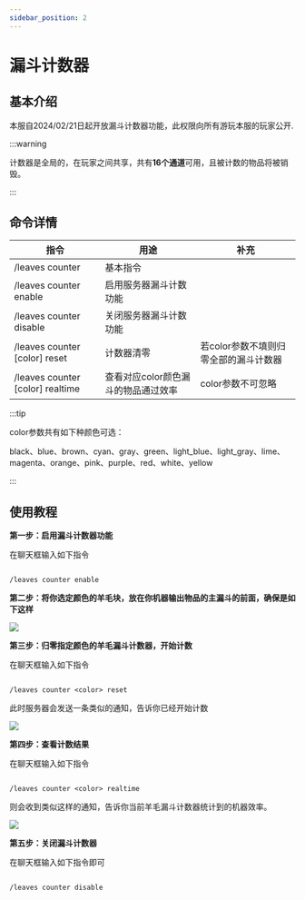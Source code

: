 ```yaml
---
sidebar_position: 2
---
```


# 漏斗计数器

## 基本介绍

本服自2024/02/21日起开放漏斗计数器功能，此权限向所有游玩本服的玩家公开.

:::warning

计数器是全局的，在玩家之间共享，共有**16个通道**可用，且被计数的物品将被销毁。

:::

## 命令详情

| 指令                             | 用途                                | 补充                                  |
| -------------------------------- | ----------------------------------- | ------------------------------------- |
| /leaves counter                  | 基本指令                            |                                       |
| /leaves counter enable           | 启用服务器漏斗计数功能              |                                       |
| /leaves counter disable          | 关闭服务器漏斗计数功能              |                                       |
| /leaves counter [color] reset    | 计数器清零                          | 若color参数不填则归零全部的漏斗计数器 |
| /leaves counter [color] realtime | 查看对应color颜色漏斗的物品通过效率 | color参数不可忽略                     |

:::tip

color参数共有如下种颜色可选：

black、blue、brown、cyan、gray、green、light_blue、light_gray、lime、magenta、orange、pink、purple、red、white、yellow

:::

## 使用教程

**第一步：启用漏斗计数器功能** 

在聊天框输入如下指令

```code

/leaves counter enable

```

**第二步：将你选定颜色的羊毛块，放在你机器输出物品的主漏斗的前面，确保是如下这样** 

![](https://picst.sunbangyan.cn/2024/02/21/a2c902629d6f0f1f08138189549e947b.jpeg)

**第三步：归零指定颜色的羊毛漏斗计数器，开始计数** 

在聊天框输入如下指令

```code

/leaves counter <color> reset

```

此时服务器会发送一条类似的通知，告诉你已经开始计数

![](https://picss.sunbangyan.cn/2024/02/21/b14fd962728ab4288d5d285d60e84ded.jpeg) 

**第四步：查看计数结果** 

在聊天框输入如下指令

```code

/leaves counter <color> realtime

```

则会收到类似这样的通知，告诉你当前羊毛漏斗计数器统计到的机器效率。

![](https://picss.sunbangyan.cn/2024/02/21/1007f6164ccb7a774cc0e8392106c043.jpeg) 

**第五步：关闭漏斗计数器** 

在聊天框输入如下指令即可

```code

/leaves counter disable

```
